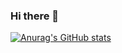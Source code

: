 ### Hi there 👋

[![Anurag's GitHub stats](https://github-readme-stats.vercel.app/api?username=maruryota)](https://github.com/anuraghazra/github-readme-stats&count_private=true&theme=dracula)

